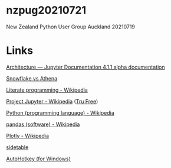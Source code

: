 # nzpug20210721
New Zealand Python User Group Auckland 20210719

# Links
[Architecture — Jupyter Documentation 4.1.1 alpha documentation](https://jupyter.readthedocs.io/en/latest/projects/architecture/content-architecture.html)

[Snowflake vs Athena](https://www.firebolt.io/comparison/snowflake-vs-athena)

[Literate programming - Wikipedia](https://en.wikipedia.org/wiki/Literate_programming)

[Project Jupyter - Wikipedia](https://en.wikipedia.org/wiki/Project_Jupyter) ([Tru Free](https://jupyter.org/try))

[Python (programming language) - Wikipedia](https://en.wikipedia.org/wiki/Python_(programming_language))

[pandas (software) - Wikipedia](https://en.wikipedia.org/wiki/Pandas_(software))

[Plotly - Wikipedia](https://en.wikipedia.org/wiki/Plotly)

[sidetable](https://github.com/chris1610/sidetable)

[AutoHotkey (for Windows)](https://www.autohotkey.com/)

